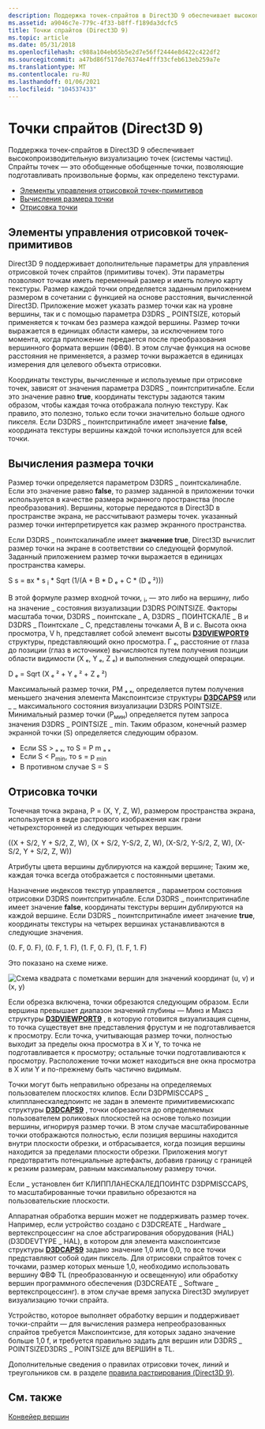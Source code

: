 ```yaml
---
description: Поддержка точек-спрайтов в Direct3D 9 обеспечивает высокопроизводительную визуализацию точек (системы частиц). Спрайты точек — это обобщенные обобщенные точки, позволяющие подготавливать произвольные формы, как определено текстурами.
ms.assetid: a9046c7e-779c-4f33-b8ff-f189da3dcfc5
title: Точки спрайтов (Direct3D 9)
ms.topic: article
ms.date: 05/31/2018
ms.openlocfilehash: c988a104eb65b5e2d7e56ff2444e8d422c422df2
ms.sourcegitcommit: a47bd86f517de76374e4fff33cfeb613eb259a7e
ms.translationtype: MT
ms.contentlocale: ru-RU
ms.lasthandoff: 01/06/2021
ms.locfileid: "104537433"
---
```

# <a name="point-sprites-direct3d-9"></a>Точки спрайтов (Direct3D 9)

Поддержка точек-спрайтов в Direct3D 9 обеспечивает высокопроизводительную визуализацию точек (системы частиц). Спрайты точек — это обобщенные обобщенные точки, позволяющие подготавливать произвольные формы, как определено текстурами.

-   [Элементы управления отрисовкой точек-примитивов](#point-primitive-rendering-controls)
-   [Вычисления размера точки](#point-size-computations)
-   [Отрисовка точки](#point-rendering)

## <a name="point-primitive-rendering-controls"></a>Элементы управления отрисовкой точек-примитивов

Direct3D 9 поддерживает дополнительные параметры для управления отрисовкой точек спрайтов (примитивы точек). Эти параметры позволяют точкам иметь переменный размер и иметь полную карту текстуры. Размер каждой точки определяется заданным приложением размером в сочетании с функцией на основе расстояния, вычисленной Direct3D. Приложение может указать размер точки как на уровне вершины, так и с помощью параметра D3DRS \_ POINTSIZE, который применяется к точкам без размера каждой вершины. Размер точки выражается в единицах области камеры, за исключением того момента, когда приложение передается после преобразования вершинного формата вершин (ФВФ). В этом случае функция на основе расстояния не применяется, а размер точки выражается в единицах измерения для целевого объекта отрисовки.

Координаты текстуры, вычисленные и используемые при отрисовке точек, зависят от значения параметра D3DRS \_ поинтспритинабле. Если это значение равно **true**, координаты текстуры задаются таким образом, чтобы каждая точка отображала полную текстуру. Как правило, это полезно, только если точки значительно больше одного пикселя. Если D3DRS \_ поинтспритинабле имеет значение **false**, координата текстуры вершины каждой точки используется для всей точки.

## <a name="point-size-computations"></a>Вычисления размера точки

Размер точки определяется параметром D3DRS \_ поинтскалинабле. Если это значение равно **false**, то размер заданной в приложении точки используется в качестве размера экранного пространства (после преобразования). Вершины, которые передаются в Direct3D в пространстве экрана, не рассчитывают размеры точек. указанный размер точки интерпретируется как размер экранного пространства.

Если D3DRS \_ поинтскалинабле имеет **значение true**, Direct3D вычислит размер точки на экране в соответствии со следующей формулой. Заданный приложением размер точки выражается в единицах пространства камеры.

S s = вх \* s <sub>i</sub> \* Sqrt (1/(A + B \* D ₑ + C \* (D ₑ ²)))

В этой формуле размер входной точки, <sub>i</sub>, — это либо на вершину, либо на значение \_ состояния визуализации D3DRS POINTSIZE. Факторы масштаба точки, D3DRS \_ поинтскале \_ A, D3DRS \_ ПОИНТСКАЛЕ \_ B и D3DRS \_ Поинтскале \_ C, представлены точками A, B и c. Высота окна просмотра, V h, представляет собой элемент высоты [**D3DVIEWPORT9**](d3dviewport9.md) структуры, представляющий окно просмотра. Г ₑ, расстояние от глаза до позиции (глаз в источнике) вычисляются путем получения позиции области видимости (X ₑ, Y ₑ, Z ₑ) и выполнения следующей операции.

D ₑ = Sqrt (X ₑ ² + Y ₑ ² + Z ₑ ²)

Максимальный размер точки, PM ₐ ₓ, определяется путем получения меньшего значения элемента Макспоинтсизе структуры [**D3DCAPS9**](/windows/desktop/api/D3D9Caps/ns-d3d9caps-d3dcaps9) или \_ \_ максимального состояния визуализации D3DRS POINTSIZE. Минимальный размер точки (P<sub>мин</sub>) определяется путем запроса значения D3DRS \_ POINTSIZE \_ min. Таким образом, конечный размер экранной точки (S) определяется следующим образом.

-   Если SS > ₐ ₓ, то S = P m ₐ ₓ
-   Если S < P<sub>min</sub>, то s = p <sub>min</sub>
-   В противном случае S = S

## <a name="point-rendering"></a>Отрисовка точки

Точечная точка экрана, P = (X, Y, Z, W), размером пространства экрана, используется в виде растрового изображения как грани четырехсторонней из следующих четырех вершин.

((X + S/2, Y + S/2, Z, W), (X + S/2, Y-S/2, Z, W), (X-S/2, Y-S/2, Z, W), (X-S/2, Y + S/2, Z, W))

Атрибуты цвета вершины дублируются на каждой вершине; Таким же, каждая точка всегда отображается с постоянными цветами.

Назначение индексов текстур управляется \_ параметром состояния отрисовки D3DRS поинтспритинабле. Если D3DRS \_ поинтспритинабле имеет значение **false**, координаты текстуры вершин дублируются на каждой вершине. Если D3DRS \_ поинтспритинабле имеет значение **true**, координаты текстуры на четырех вершинах устанавливаются в следующие значения.

(0. F, 0. F), (0. F, 1. F), (1. F, 0. F), (1. F, 1. F)

Это показано на схеме ниже.

![Схема квадрата с пометками вершин для значений координат (u, v) и (x, y)](images/spritepoint.png)

Если обрезка включена, точки обрезаются следующим образом. Если вершина превышает диапазон значений глубины — Минз и Максз структуры [**D3DVIEWPORT9**](d3dviewport9.md) , в которую готовится визуализация сцены, то точка существует вне представления фрустум и не подготавливается к просмотру. Если точка, учитывающая размер точки, полностью выходит за пределы окна просмотра в X и Y, то точка не подготавливается к просмотру; остальные точки подготавливаются к просмотру. Расположение точки может находиться вне окна просмотра в X или Y и по-прежнему быть частично видимым.

Точки могут быть неправильно обрезаны на определяемых пользователем плоскостях клипов. Если D3DPMISCCAPS \_ клиппланескаледпоинтс не задан в элементе примитивемисккапс структуры [**D3DCAPS9**](/windows/desktop/api/D3D9Caps/ns-d3d9caps-d3dcaps9) , точки обрезаются до определяемых пользователем роликовых плоскостей на основе только позиции вершины, игнорируя размер точки. В этом случае масштабированные точки отображаются полностью, если позиция вершины находится внутри плоскости обрезки, и отбрасывается, когда позиция вершины находится за пределами плоскости обрезки. Приложения могут предотвратить потенциальные артефакты, добавив границу с границей к резким размерам, равным максимальному размеру точки.

Если \_ установлен бит КЛИППЛАНЕСКАЛЕДПОИНТС D3DPMISCCAPS, то масштабированные точки правильно обрезаются на пользовательские плоскости.

Аппаратная обработка вершин может не поддерживать размер точек. Например, если устройство создано с D3DCREATE \_ Hardware \_ вертекспроцессинг на слое абстрагирования оборудования (HAL) (D3DDEVTYPE \_ HAL), в котором для элемента макспоинтсизе структуры [**D3DCAPS9**](/windows/desktop/api/D3D9Caps/ns-d3d9caps-d3dcaps9) задано значение 1,0 или 0,0, то все точки представляют собой один пиксель. Для отрисовки спрайтов точек с точками, размер которых меньше 1,0, необходимо использовать вершину ФВФ TL (преобразованную и освещенную) или обработку вершин программного обеспечения (D3DCREATE \_ Software \_ вертекспроцессинг). в этом случае время запуска Direct3D эмулирует визуализацию точки спрайта.

Устройство, которое выполняет обработку вершин и поддерживает точки-спрайти — для вычисления размера непреобразованных спрайтов требуется Макспоинтсизе, для которых задано значение больше 1,0 f, и требуется правильно задать для вершин или D3DRS \_ POINTSIZED3DRS \_ POINTSIZE для ВЕРШИН в TL.

Дополнительные сведения о правилах отрисовки точек, линий и треугольников см. в разделе [правила растрирования (Direct3D 9)](rasterization-rules.md).

## <a name="related-topics"></a>См. также

<dl> <dt>

[Конвейер вершин](vertex-pipeline.md)
</dt> </dl>

 

 



